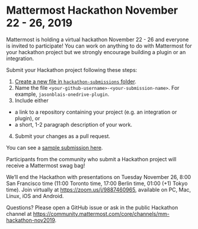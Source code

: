 # Mattermost Hackathon November 22 - 26, 2019

Mattermost is holding a virtual hackathon November 22 - 26 and everyone is invited to participate! You can work on anything to do with Mattermost for your hackathon project but we strongly encourage building a plugin or an integration.

Submit your Hackathon project following these steps:
1. [Create a new file in `hackathon-submissions` folder](https://github.com/mattermost/mattermost-hackathon-nov2019/new/master/hackathon-submissions).
2. Name the file `<your-github-username>-<your-submission-name>`. For example, `jasonblais-onedrive-plugin`.
3. Include either 
 - a link to a repository containing your project (e.g. an integration or plugin), or
 - a short, 1-2 paragraph description of your work.
4. Submit your changes as a pull request.

You can see a [sample submission here](https://github.com/mattermost/mattermost-hackathon-nov2019/blob/master/hackathon-submissions/jasonblais-sample-submission).

Participants from the community who submit a Hackathon project will receive a Mattermost swag bag!

We’ll end the Hackathon with presentations on Tuesday November 26, 8:00 San Francisco time (11:00 Toronto time, 17:00 Berlin time, 01:00 (+1) Tokyo time). Join virtually at https://zoom.us/j/9887460965, available on PC, Mac, Linux, iOS and Android.

Questions? Please open a GitHub issue or ask in the public Hackathon channel at https://community.mattermost.com/core/channels/mm-hackathon-nov2019.
